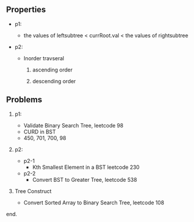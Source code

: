 ## Properties

- p1:
  - the values of leftsubtree < currRoot.val < the values of rightsubtree

- p2:

  - Inorder travseral

    1. ascending order

    2. descending order

## Problems

1. p1:

   - Validate Binary Search Tree, leetcode 98
   - CURD in BST
   - 450, 701, 700, 98



2. p2:

   - p2-1
     - Kth Smallest Element in a BST leetcode 230
   - p2-2
     - Convert BST to Greater Tree, leetcode 538


3. Tree Construct
   - Convert Sorted Array to Binary Search Tree, leetcode 108

end.
